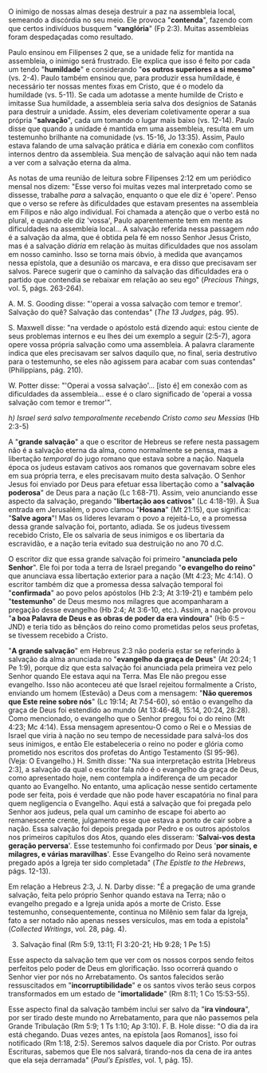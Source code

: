 O inimigo de nossas almas deseja destruir a paz na assembleia local, semeando a discórdia no seu meio. Ele provoca &quot;**contenda**&quot;, fazendo com que certos indivíduos busquem &quot;**vanglória**&quot; (Fp 2:3). Muitas assembleias foram despedaçadas como resultado.

Paulo ensinou em Filipenses 2 que, se a unidade feliz for mantida na assembleia, o inimigo será frustrado. Ele explica que isso é feito por cada um tendo &quot;**humildade**&quot; e considerando &quot;**os outros superiores a si mesmo**&quot; (vs. 2-4). Paulo também ensinou que, para produzir essa humildade, é necessário ter nossas mentes fixas em Cristo, que é o modelo da humildade (vs. 5-11). Se cada um adotasse a mente humilde de Cristo e imitasse Sua humildade, a assembleia seria salva dos desígnios de Satanás para destruir a unidade. Assim, eles deveriam coletivamente operar a sua própria &quot;**salvação**&quot;, cada um tomando o lugar mais baixo (vs. 12-14). Paulo disse que quando a unidade é mantida em uma assembleia, resulta em um testemunho brilhante na comunidade (vs. 15-16, Jo 13:35). Assim, Paulo estava falando de uma salvação prática e diária em conexão com conflitos internos dentro da assembleia. Sua menção de salvação aqui não tem nada a ver com a salvação eterna da alma.

As notas de uma reunião de leitura sobre Filipenses 2:12 em um periódico mensal nos dizem: &quot;Esse verso foi muitas vezes mal interpretado como se dissesse, trabalhe _para_ a salvação, enquanto o que ele diz é &#039;opere&#039;. Penso que o verso se refere às dificuldades que estavam presentes na assembleia em Filipos e não algo individual. Foi chamada a atenção que o verbo está no plural, e quando ele diz &#039;vossa&#039;, Paulo aparentemente tem em mente as dificuldades na assembleia local... A salvação referida nessa passagem _não_ é a salvação da alma, que é obtida pela fé em nosso Senhor Jesus Cristo, mas é a salvação _diária_ em relação às muitas dificuldades que nos assolam em nosso caminho. Isso se torna mais óbvio, à medida que avançamos nessa epístola, que a desunião os marcava, e era disso que precisavam ser salvos. Parece sugerir que o caminho da salvação das dificuldades era o partido que contendia se rebaixar em relação ao seu ego&quot; (_Precious_ _Things_, vol. 5, págs. 263-264).

A. M. S. Gooding disse: &quot;&#039;operai a vossa salvação com temor e tremor&#039;. Salvação do quê? Salvação das contendas&quot; (_The 13 Judges_, pág. 95).

S. Maxwell disse: &quot;na verdade o apóstolo está dizendo aqui: estou ciente de seus problemas internos e eu lhes dei um exemplo a seguir (2:5-7), agora opere vossa própria salvação como uma assembleia. A palavra claramente indica que eles precisavam ser salvos daquilo que, no final, seria destrutivo para o testemunho, se eles não agissem para acabar com suas contendas&quot; (Philippians, pág. 210).

W. Potter disse: &quot;&#039;Operai a vossa salvação&#039;... [isto é] em conexão com as dificuldades da assembleia... esse é o claro significado de &#039;operai a vossa salvação com temor e tremor&#039;&quot;.

_h) Israel será salvo temporalmente recebendo Cristo como seu Messias_ (Hb 2:3-5)

A &quot;**grande** **salvação**&quot; a que o escritor de Hebreus se refere nesta passagem não é a salvação eterna da alma, como normalmente se pensa, mas a libertação _temporal_ do jugo romano que estava sobre a nação. Naquela época os judeus estavam cativos aos romanos que governavam sobre eles em sua própria terra, e eles precisavam muito desta salvação. O Senhor Jesus foi enviado por Deus para efetuar essa libertação como a &quot;**salvação** **poderosa**&quot; de Deus para a nação (Lc 1:68-71). Assim, veio anunciando esse aspecto da salvação, pregando &quot;**libertação aos cativos**&quot; (Lc 4:18-19). À Sua entrada em Jerusalém, o povo clamou &quot;**Hosana**&quot; (Mt 21:15), que significa: &quot;**Salve agora**&quot;! Mas os líderes levaram o povo a rejeitá-Lo, e a promessa dessa grande salvação foi, portanto, adiada. Se os judeus tivessem recebido Cristo, Ele os salvaria de seus inimigos e os libertaria da escravidão, e a nação teria evitado sua destruição no ano 70 d.C.

O escritor diz que essa grande salvação foi primeiro &quot;**anunciada pelo Senhor**&quot;. Ele foi por toda a terra de Israel pregando &quot;**o evangelho do reino**&quot; que anunciava essa libertação exterior para a nação (Mt 4:23; Mc 4:14). O escritor também diz que a promessa dessa salvação temporal foi &quot;**confirmada**&quot; ao povo pelos apóstolos (Hb 2:3; At 3:19-21) e também pelo &quot;**testemunho**&quot; de Deus mesmo nos milagres que acompanharam a pregação desse evangelho (Hb 2:4; At 3:6-10, etc.). Assim, a nação provou &quot;**a boa Palavra de Deus e as obras de poder da era vindoura**&quot; (Hb 6:5 – JND) e teria tido as bênçãos do reino como prometidas pelos seus profetas, se tivessem recebido a Cristo.

&quot;**A grande salvação**&quot; em Hebreus 2:3 não poderia estar se referindo à salvação da alma anunciada no &quot;**evangelho da graça de Deus**&quot; (At 20:24; 1 Pe 1:9), porque diz que esta salvação foi anunciada pela primeira vez pelo Senhor quando Ele estava aqui na Terra. Mas Ele não pregou esse evangelho. Isso não aconteceu até que Israel rejeitou formalmente a Cristo, enviando um homem (Estevão) a Deus com a mensagem: &quot;**Não queremos que Este reine sobre nós**&quot; (Lc 19:14; At 7:54-60), só então o evangelho da graça de Deus foi estendido ao mundo (At 13:46-48, 15:14, 20:24, 28:28). Como mencionado, o evangelho que o Senhor pregou foi o do reino (Mt 4:23; Mc 4:14). Essa mensagem apresentou-O como o Rei e o Messias de Israel que viria à nação no seu tempo de necessidade para salvá-los dos seus inimigos, e então Ele estabeleceria o reino no poder e glória como prometido nos escritos dos profetas do Antigo Testamento (Sl 95-96). (Veja: O Evangelho.) H. Smith disse: &quot;Na sua interpretação estrita [Hebreus 2:3], a salvação da qual o escritor fala _não_ é o evangelho da graça de Deus, como apresentado hoje, nem contempla a indiferença de um pecador quanto ao Evangelho. No entanto, uma aplicação nesse sentido certamente pode ser feita, pois é verdade que não pode haver escapatória no final para quem negligencia o Evangelho. Aqui está a salvação que foi pregada pelo Senhor aos judeus, pela qual um caminho de escape foi aberto ao remanescente crente, julgamento esse que estava a ponto de cair sobre a nação. Essa salvação foi depois pregada por Pedro e os outros apóstolos nos primeiros capítulos dos Atos, quando eles disseram: &#039;**Salvai-vos desta geração perversa**&#039;. Esse testemunho foi confirmado por Deus &#039;**por sinais, e milagres, e várias maravilhas**&#039;. Esse Evangelho do Reino será novamente pregado após a Igreja ter sido completada&quot; (_The Epistle to the Hebrews_, págs. 12-13).

Em relação a Hebreus 2:3, J. N. Darby disse: &quot;É a pregação de uma grande salvação, feita pelo próprio Senhor quando estava na Terra; não o evangelho pregado e a Igreja unida após a morte de Cristo. Esse testemunho, consequentemente, continua no Milênio sem falar da Igreja, fato a ser notado não apenas nesses versículos, mas em toda a epístola&quot; (_Collected Writings_, vol. 28, pág. 4).

3) Salvação final (Rm 5:9, 13:11; Fl 3:20-21; Hb 9:28; 1 Pe 1:5)

Esse aspecto da salvação tem que ver com os nossos corpos sendo feitos perfeitos pelo poder de Deus em glorificação. Isso ocorrerá quando o Senhor vier por nós no Arrebatamento. Os santos falecidos serão ressuscitados em &quot;**incorruptibilidade**&quot; e os santos vivos terão seus corpos transformados em um estado de &quot;**imortalidade**&quot; (Rm 8:11; 1 Co 15:53-55).

Esse aspecto final da salvação também inclui ser salvo da &quot;**ira vindoura**&quot;, por ser tirado deste mundo no Arrebatamento, para que não passemos pela Grande Tribulação (Rm 5:9; 1 Ts 1:10; Ap 3:10). F. B. Hole disse: &quot;O dia da ira está chegando. Duas vezes antes, na epístola [aos Romanos], isso foi notificado (Rm 1:18, 2:5). Seremos salvos daquele dia por Cristo. Por outras Escrituras, sabemos que Ele nos salvará, tirando-nos da cena de ira antes que ela seja derramada&quot; (_Paul’s Epistles_, vol. 1, pág. 15).